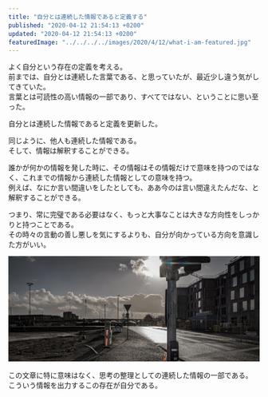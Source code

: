 ```yaml
---
title: "自分とは連続した情報であると定義する"
published: "2020-04-12 21:54:13 +0200"
updated: "2020-04-12 21:54:13 +0200"
featuredImage: "../../../../images/2020/4/12/what-i-am-featured.jpg"
---
```


よく自分という存在の定義を考える。  
前までは、自分とは連続した言葉である、と思っていたが、最近少し違う気がしてきていた。  
言葉とは可読性の高い情報の一部であり、すべてではない、ということに思い至った。

自分とは連続した情報であると定義を更新した。

同じように、他人も連続した情報である。  
そして、情報は解釈することができる。

誰かが何かの情報を発した時に、その情報はその情報だけで意味を持つのではなく、これまでの情報から連続した情報としての意味を持つ。  
例えば、なにか言い間違いをしたとしても、ああ今のは言い間違えたんだな、と解釈することができる。

つまり、常に完璧である必要はなく、もっと大事なことは大きな方向性をしっかりと持つことである。  
その時々の言動の善し悪しを気にするよりも、自分が向かっている方向を意識した方がいい。

![空](../../../../images/2020/4/12/what-i-am-1.jpg)

この文章に特に意味はなく、思考の整理としての連続した情報の一部である。  
こういう情報を出力するこの存在が自分である。
